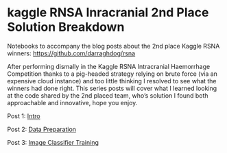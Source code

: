 # kaggle RNSA Inracranial 2nd Place Solution Breakdown

Notebooks to accompany the blog posts about the 2nd place Kaggle RSNA winners: https://github.com/darraghdog/rsna 

After performing dismally in the Kaggle RSNA Intracranial Haemorrhage Competition thanks to a pig-headed strategy 
relying on  brute force (via an expensive cloud instance) and too little thinking I resolved to see what the 
winners had done right. This series posts will cover what I learned looking at the code shared by the 2nd 
placed team, who’s solution I found both approachable and innovative, hope you enjoy.

Post 1: [Intro](https://www.ntentional.com/technical/2020/1/18/kaggle)

Post 2: [Data Preparation](https://www.ntentional.com/technical/2020/1/20/kaggle-rsna-2nd-place-data-prep)

Post 3: [Image Classifier Training](https://www.ntentional.com/technical/2020/1/24/kaggle-rsna-2nd-place-train-img-classifier)

